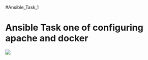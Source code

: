 #Ansible_Task_1
<html>
<head>
<title>Ansible Task</title>
</head>
<!-- The information between the BODY and /BODY tags is displayed.-->
<body>
<h1>Ansible Task one of configuring apache and docker</h1>

<p><img src="https://www.ansible.com/hubfs/2016_Images/Blog_Headers/Ansible-Docker-Blog-2.png"></p>
</body>
</html>

